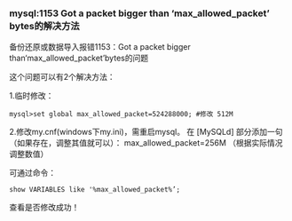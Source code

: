 ### mysql:1153 Got a packet bigger than ‘max_allowed_packet’ bytes的解决方法

备份还原或数据导入报错1153：Got a packet bigger than‘max_allowed_packet’bytes的问题

这个问题可以有2个解决方法：

1.临时修改：

```
mysql>set global max_allowed_packet=524288000; #修改 512M
```

2.修改my.cnf(windows下my.ini)，需重启mysql。
在 [MySQLd] 部分添加一句（如果存在，调整其值就可以）：
max_allowed_packet=256M （根据实际情况调整数值）

可通过命令：

```
show VARIABLES like '%max_allowed_packet%’;
```

查看是否修改成功！



